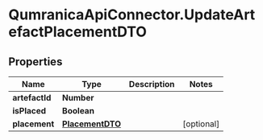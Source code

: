 # QumranicaApiConnector.UpdateArtefactPlacementDTO

## Properties

Name | Type | Description | Notes
------------ | ------------- | ------------- | -------------
**artefactId** | **Number** |  | 
**isPlaced** | **Boolean** |  | 
**placement** | [**PlacementDTO**](PlacementDTO.md) |  | [optional] 


